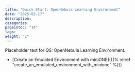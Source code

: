 ```yaml
---
title: "Quick Start: OpenNebula Learning Environment"
date: "2025-02-17"
description:
categories:
pageintoc: "14"
tags:
weight: "1"
---
```


<a id="quick-start-opennebula-learning-environment"></a>

<!--# Quick Start: OpenNebula Learning Environment -->

Placeholder text for QS: OpenNebula Learning Environment.

* [Create an Emulated Environment with miniONE]({{% relref "create_an_emulated_environment_with_minione" %}})
